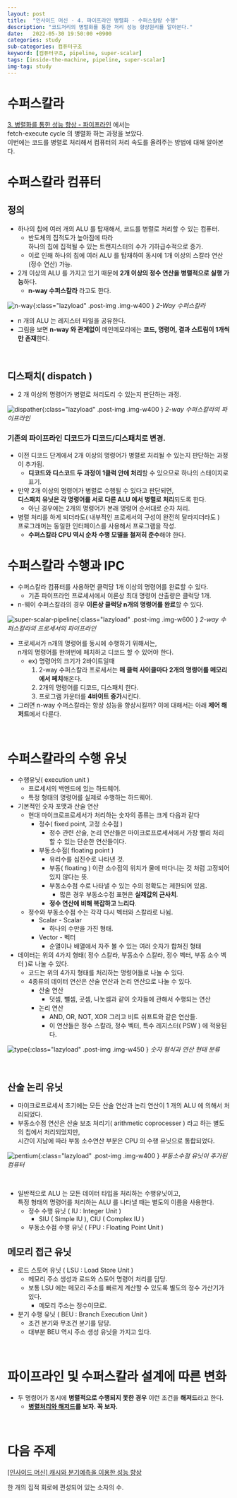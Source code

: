 ```yaml
---
layout: post
title:  "인사이드 머신 - 4. 파이프라인 병렬화 - 수퍼스칼랑 수행"
description: "코드처리의 병렬화를 통한 처리 성능 향상원리를 알아본다."
date:   2022-05-30 19:50:00 +0900
categories: study
sub-categories: 컴퓨터구조
keyword: [컴퓨터구조, pipeline, super-scalar]
tags: [inside-the-machine, pipeline, super-scalar]
img-tag: study
---
```

# 수퍼스칼라
[3. 병렬화를 통한 성능 향상 - 파이프라인][inside3] 에서는    
fetch-execute cycle 의 병렬화 하는 과정을 보았다.  
이번에는 코드를 병렬로 처리해서 컴퓨터의 처리 속도를 올려주는 방법에 대해 알아본다.    


# 수퍼스칼라 컴퓨터

## 정의
- 하나의 칩에 여러 개의 ALU 를 탑재해서, 코드를 병렬로 처리할 수 있는 컴퓨터.
    - 반도체의 <span class="tooltip" id="id-1">집적도</span>가 높아짐에 따라   
    하나의 칩에 집적될 수 있는 트랜지스터의 수가 기하급수적으로 증가.  
    - 이로 인해 하나의 칩에 여러 ALU 를 탑재하여 동시에 1개 이상의 스칼라 연산(정수 연산) 가능. 
- 2개 이상의 ALU 를 가지고 있기 때문에 **2개 이상의 정수 연산을 병렬적으로 실행 가능**하다.
    - **n-way 수퍼스칼라** 라고도 한다.


![n-way](/assets/img/study-img/inside-machine/n-way-super.png ){:class="lazyload" .post-img .img-w400 }
*2-Way 수퍼스칼라*

- n 개의 ALU 는 레지스터 파일을 공유한다.
- 그림을 보면 **n-way 와 관계없이** 메인메모리에는 **코드, 명령어, 결과 스트림이 1개씩만 존재**한다.


<br>

## 디스패치( dispatch )
- 2 개 이상의 명령어가 병렬로 처리도리 수 있는지 판단하는 과정.


![dispather](/assets/img/study-img/inside-machine/2-way-dispather.png ){:class="lazyload" .post-img .img-w400 }
*2-way 수퍼스칼라의 파이프라인*


### 기존의 파이프라인 디코드가 디코드/디스패치로 변경.
- 이전 디코드 단계에서 2개 이상의 명령어가 병렬로 처리될 수 있는지 판단하는 과정이 추가됨.
    - **디코드와 디스코드 두 과정이 1클럭 안에 처리**할 수 있으므로 하나의 스테이지로 표기.
- 만약 2개 이상의 명령어가 병렬로 수행될 수 있다고 판단되면,  
**디스패치 유닛은 각 명령어를 서로 다른 ALU 에서 병렬로 처리**되도록 한다.   
    - 아닌 경우에는 2개의 명령어가 본래 명령어 순서대로 순차 처리.
- 병렬 처리를 하게 되더라도( 내부적인 프로세서의 구성이 완전히 달라지더라도 )   
프로그래머는 동일한 인터페이스를 사용해서 프로그램을 작성.
    - **수퍼스칼라 CPU 역시 순차 수행 모델을 철저히 준수**해야 한다.


# 수퍼스칼라 수행과 IPC
- 수퍼스칼라 컴퓨터를 사용하면 클럭당 1개 이상의 명령어를 완료할 수 있다.
    - 기존 파이프라인 프로세서에서 이론상 최대 명령어 산출량은 클럭당 1개.
- n-웨이 수퍼스칼라의 경우 **이론상 클럭당 n개의 명령어를 완료**할 수 있다.


![super-scalar-pipeline](/assets/img/study-img/inside-machine/super-scalar-pipeline.png ){:class="lazyload" .post-img .img-w600 }
*2-way 수퍼스칼라의 프로세서의 파이프라인*

- 프로세서가 n개의 명령어를 동시에 수행하기 위해서는,   
 n개의 명령어를 한꺼번에 페치하고 디코드 할 수 있어야 한다.
    - ex) 명령어의 크기가 2바이트일때
        1. 2-way 수퍼스칼라 프로세서는 **매 클럭 사이클마다 2개의 명령어를 메모리에서 페치**해온다.
        2. 2개의 명령어를 디코드, 디스패치 한다.
        3. 프로그램 카운터를 **4바이트 증가**시킨다.
- 그러면 n-way 수퍼스칼라는 항상 성능을 향상시킬까? 이에 대해서는 아래 **제어 해저드**에서 다룬다.

<br>

# 수퍼스칼라의 수행 유닛
- 수행유닛( execution unit )
    - 프로세서의 백엔드에 있는 하드웨어.
    - 특정 형태의 명령어를 실제로 수행하는 하드웨어.
- 기본적인 숫자 포맷과 산술 연산
    - 현대 마이크로프로세서가 처리하는 숫자의 종류는 크게 다음과 같다
        - 정수( fixed point, 고정 소수점 )
            - 정수 관련 산술, 논리 연산들은 마이크로프로세서에서 가장 빨리 처리할 수 있는 단순한 연산들이다.
        - 부동소수점( floating point )
            - 유리수를 십진수로 나타낸 것.
            - 부동( floating ) 이란 소수점의 위치가 물에 떠다니는 것 처럼 고정되어 있지 않다는 뜻.
            - 부동소수점 수로 나타낼 수 있는 수의 정확도는 제한되어 있음.
                - 많은 경우 부동소수점 표현은 **실제값의 근사치**.
            - **정수 연산에 비해 복잡하고 느리다**.
    - 정수와 부동소수점 수는 각각 다시 벡터와 스칼라로 나뉨.
        - Scalar - Scalar
            - 하나의 수만을 가진 형태.
        - Vector - 벡터
            - 순열이나 배열에서 자주 볼 수 있는 여러 숫자가 합쳐진 형태
- 데이터는 위의 4가지 형태( 정수 스칼라, 부동소수 스칼라, 정수 벡터, 부동 소수 벡터 )로 나눌 수 있다.
    - 코드는 위의 4가지 형태를 처리하는 명령어들로 나눌 수 있다.
    - 4종류의 데이터 연산은 산술 연산과 논리 연산으로 나눌 수 있다.
        - 산술 연산
            - 덧셈, 뺄셈, 곳셈, 나눗셈과 같이 숫자들에 관해서 수행되는 연산
        - 논리 연산
            - AND, OR, NOT, XOR 그리고 비트 쉬프트와 같은 연산들.
            - 이 연산들은 정수 스칼라, 정수 벡터, 특수 레지스터( PSW ) 에 적용된다.

![type](/assets/img/study-img/inside-machine/type.png ){:class="lazyload" .post-img .img-w450 }
*숫자 형식과 연산 현태 분류*

<br>

## 산술 논리 유닛
- 마이크로프로세서 초기에는 모든 산술 연산과 논리 연산이 1 개의 ALU 에 의해서 처리되었다.
- 부동소수점 연산은 산술 보조 처리기( arithmetic coprocesser ) 라고 하는 별도의 칩에서 처리되었지만,   
시간이 지남에 따라 부동 소수연산 부분은 CPU 의 수행 유닛으로 통합되었다.


![pentium](/assets/img/study-img/inside-machine/intel-pentium.png ){:class="lazyload" .post-img .img-w400 }
*부동소수점 유닛이 추가된 컴퓨터*

<br>


- 일반적으로 ALU 는 모든 데이터 타입을 처리하는 수행유닛이고,  
 특정 형태의 명령어를 처리하는 ALU 를 나타낼 때는 별도의 이름을 사용한다.
    - 정수 수행 유닛 ( IU : Integer Unit  )
        - SIU ( Simple IU ), CIU ( Complex IU )
    - 부동소수점 수행 유닛 ( FPU : Floating Point Unit )

## 메모리 접근 유닛
- 로드 스토어 유닛 ( LSU : Load Store Unit )
    - 메모리 주소 생성과 로드와 스토어 명령어 처리를 담당.
    - 보통 LSU 에는 메모리 주소를 빠르게 계산할 수 있도록 별도의 정수 가산기가 있다.
        - 메모리 주소는 정수이므로.
- 분기 수행 유닛 ( BEU : Branch Execution Unit )
    - 조건 분기와 무조건 분기를 담당.
    - 대부분 BEU 역시 주소 생성 유닛을 가지고 있다.

<br>

# 파이프라인 및 수퍼스칼라 설계에 따른 변화
- 두 명령어가 동시에 **병렬적으로 수행되지 못한 경우** 이런 조건을 **해저드**라고 한다.
    -  **[병렬처리와 해저드][inside-hazard]를 보자. 꼭 보자.**

<br>

# 다음 주제
[[인사이드 머신] 캐시와 분기예측을 이용한 성능 향상][inside5]


<div class="tooltip-desc">
    <div class="tooltip-description" id="desc-1">
    한 개의 집적 회로에 편성되어 있는 소자의 수.
    </div>
</div>

[inside-hazard]: /study/2022/05/30/insideMachine-hazard.html
[inside3]: /study/2022/05/30/insideMachine-3.html
[inside5]: /study/2022/05/30/insideMachine-5.html
